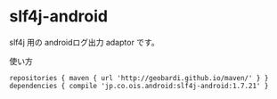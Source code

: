 # slf4j-android
slf4j 用の androidログ出力 adaptor です。

使い方

`
repositories {
    maven { url 'http://geobardi.github.io/maven/' }
}
dependencies {
    compile 'jp.co.ois.android:slf4j-android:1.7.21'
}
`


